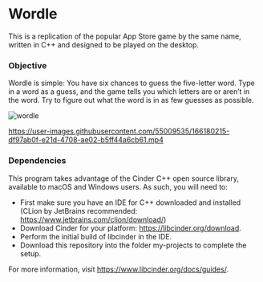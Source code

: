 # Wordle
This is a replication of the popular App Store game by the same name, written in C++ and designed to be played on the desktop.

### Objective
Wordle is simple: You have six chances to guess the five-letter word. Type in a word as a guess, and the game tells you which letters are or aren’t in the word. Try to figure out what the word is in as few guesses as possible.

![wordle](https://user-images.githubusercontent.com/55009535/166183289-a104786d-bc06-4588-b660-acaa2b78aeb7.png)

https://user-images.githubusercontent.com/55009535/166180215-df97ab0f-e21d-4708-ae02-b5ff44a6cb61.mp4

### Dependencies
This program takes advantage of the Cinder C++ open source library, available to macOS and Windows users. As such, you will need to:
* First make sure you have an IDE for C++ downloaded and installed (CLion by JetBrains recommended: https://www.jetbrains.com/clion/download/)
* Download Cinder for your platform: https://libcinder.org/download.
* Perform the initial build of libcinder in the IDE.
* Download this repository into the folder my-projects to complete the setup.

For more information, visit https://www.libcinder.org/docs/guides/.
